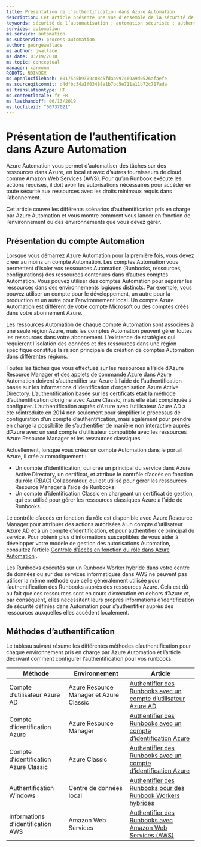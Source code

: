 ```yaml
---
title: Présentation de l’authentification dans Azure Automation
description: Cet article présente une vue d’ensemble de la sécurité de l’automatisation et des différentes méthodes d’authentification disponibles pour les comptes Automation dans Azure Automation.
keywords: sécurité de l’automatisation ; automation sécurisée ; authentification d’automatisation
services: automation
ms.service: automation
ms.subservice: process-automation
author: georgewallace
ms.author: gwallace
ms.date: 03/19/2018
ms.topic: conceptual
manager: carmonm
ROBOTS: NOINDEX
ms.openlocfilehash: 60175a5b9309c08d5fdab997469a9d0526afaefe
ms.sourcegitcommit: d4dfbc34a1f03488e1b7bc5e711a11b72c717ada
ms.translationtype: HT
ms.contentlocale: fr-FR
ms.lasthandoff: 06/13/2019
ms.locfileid: "60737021"
---
```

# <a name="introduction-to-authentication-in-azure-automation"></a>Présentation de l’authentification dans Azure Automation  
Azure Automation vous permet d’automatiser des tâches sur des ressources dans Azure, en local et avec d’autres fournisseurs de cloud comme Amazon Web Services (AWS).  Pour qu’un Runbook exécute les actions requises, il doit avoir les autorisations nécessaires pour accéder en toute sécurité aux ressources avec les droits minimaux requis dans l’abonnement.

Cet article couvre les différents scénarios d’authentification pris en charge par Azure Automation et vous montre comment vous lancer en fonction de l’environnement ou des environnements que vous devez gérer.  

## <a name="automation-account-overview"></a>Présentation du compte Automation
Lorsque vous démarrez Azure Automation pour la première fois, vous devez créer au moins un compte Automation. Les comptes Automation vous permettent d’isoler vos ressources Automation (Runbooks, ressources, configurations) des ressources contenues dans d’autres comptes Automation. Vous pouvez utiliser des comptes Automation pour séparer les ressources dans des environnements logiques distincts. Par exemple, vous pouvez utiliser un compte pour le développement, un autre pour la production et un autre pour l’environnement local.  Un compte Azure Automation est différent de votre compte Microsoft ou des comptes créés dans votre abonnement Azure.

Les ressources Automation de chaque compte Automation sont associées à une seule région Azure, mais les comptes Automation peuvent gérer toutes les ressources dans votre abonnement. L’existence de stratégies qui requièrent l’isolation des données et des ressources dans une région spécifique constitue la raison principale de création de comptes Automation dans différentes régions.

Toutes les tâches que vous effectuez sur les ressources à l’aide d’Azure Resource Manager et des applets de commande Azure dans Azure Automation doivent s’authentifier sur Azure à l’aide de l’authentification basée sur les informations d’identification d’organisation Azure Active Directory.  L’authentification basée sur les certificats était la méthode d’authentification d’origine avec Azure Classic, mais elle était compliquée à configurer.  L’authentification auprès d’Azure avec l’utilisateur Azure AD a été réintroduite en 2014 non seulement pour simplifier le processus de configuration d’un compte d’authentification, mais également pour prendre en charge la possibilité de s’authentifier de manière non interactive auprès d’Azure avec un seul compte d’utilisateur compatible avec les ressources Azure Resource Manager et les ressources classiques.   

Actuellement, lorsque vous créez un compte Automation dans le portail Azure, il crée automatiquement :

* Un compte d’identification, qui crée un principal du service dans Azure Active Directory, un certificat, et attribue le contrôle d’accès en fonction du rôle (RBAC) Collaborateur, qui est utilisé pour gérer les ressources Resource Manager à l’aide de Runbooks.
* Un compte d’identification Classic en chargeant un certificat de gestion, qui est utilisé pour gérer les ressources classiques Azure à l’aide de Runbooks.  

Le contrôle d’accès en fonction du rôle est disponible avec Azure Resource Manager pour attribuer des actions autorisées à un compte d’utilisateur Azure AD et à un compte d’identification, et pour authentifier ce principal du service.  Pour obtenir plus d’informations susceptibles de vous aider à développer votre modèle de gestion des autorisations Automation, consultez l’article [Contrôle d’accès en fonction du rôle dans Azure Automation](automation-role-based-access-control.md) .  

Les Runbooks exécutés sur un Runbook Worker hybride dans votre centre de données ou sur des services informatiques dans AWS ne peuvent pas utiliser la même méthode que celle généralement utilisée pour l’authentification des Runbooks auprès des ressources Azure.  Cela est dû au fait que ces ressources sont en cours d’exécution en dehors d’Azure et, par conséquent, elles nécessitent leurs propres informations d’identification de sécurité définies dans Automation pour s’authentifier auprès des ressources auxquelles elles accèdent localement.  

## <a name="authentication-methods"></a>Méthodes d’authentification
Le tableau suivant résume les différentes méthodes d’authentification pour chaque environnement pris en charge par Azure Automation et l’article décrivant comment configurer l’authentification pour vos runbooks.

| Méthode | Environnement | Article |
| --- | --- | --- |
| Compte d’utilisateur Azure AD |Azure Resource Manager et Azure Classic |[Authentifier des Runbooks avec un compte d’utilisateur Azure AD](automation-create-aduser-account.md) |
| Compte d’identification Azure |Azure Resource Manager |[Authentifier des Runbooks avec un compte d’identification Azure](automation-sec-configure-azure-runas-account.md) |
| Compte d’identification Azure Classic |Azure Classic |[Authentifier des Runbooks avec un compte d’identification Azure](automation-sec-configure-azure-runas-account.md) |
| Authentification Windows |Centre de données local |[Authentifier des Runbooks pour des Runbook Workers hybrides](automation-hybrid-runbook-worker.md) |
| Informations d'identification AWS |Amazon Web Services |[Authentifier des Runbooks avec Amazon Web Services (AWS)](automation-config-aws-account.md) |

